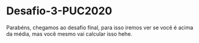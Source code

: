 # Desafio-3-PUC2020

Parabéns, chegamos ao desafio final, para isso iremos ver se você é acima da média, mas você mesmo vai calcular isso hehe.



